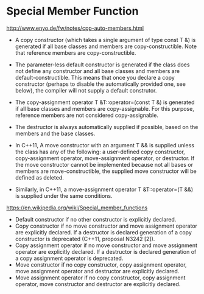 
# Special Member Function

http://www.enyo.de/fw/notes/cpp-auto-members.html 

- A copy constructor (which takes a single argument of type const T &) is generated if all base classes and members are copy-constructible. Note that reference members are copy-constructible.

- The parameter-less default constructor is generated if the class does not define any constructor and all base classes and members are default-constructible. This means that once you declare a copy constructor (perhaps to disable the automatically provided one, see below), the compiler will not supply a default construtor.

- The copy-assignment operator T &T::operator=(const T &) is generated if all base classes and members are copy-assignable. For this purpose, reference members are not considered copy-assignable.

- The destructor is always automatically supplied if possible, based on the members and the base classes.

- In C++11, A move constructor with an argument T && is supplied unless the class has any of the following: a user-defined copy constructor, copy-assignment operator, move-assignment operator, or destructor. If the move constructor cannot be implemented because not all bases or members are move-constructible, the supplied move constructor will be defined as deleted.

- Similarly, in C++11, a move-assignment operator T &T::operator=(T &&) is supplied under the same conditions.

https://en.wikipedia.org/wiki/Special_member_functions

- Default constructor if no other constructor is explicitly declared.
- Copy constructor if no move constructor and move assignment operator are explicitly declared. If a destructor is declared generation of a copy constructor is deprecated (C++11, proposal N3242 [2]).
- Copy assignment operator if no move constructor and move assignment operator are explicitly declared. If a destructor is declared generation of a copy assignment operator is deprecated.
- Move constructor if no copy constructor, copy assignment operator, move assignment operator and destructor are explicitly declared.
- Move assignment operator if no copy constructor, copy assignment operator, move constructor and destructor are explicitly declared.
